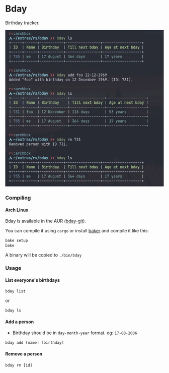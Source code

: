 # Bday

Birthday tracker.

![Alt](./assets/ss.png)

### Compiling

#### Arch Linux

Bday is available in the AUR ([bday-git](https://aur.archlinux.org/packages/bday-git)).

You can compile it using `cargo` or install [baker](https://github.com/rv178/baker) and compile it like this:

```
bake setup
bake
```

A binary will be copied to `./bin/bday`

### Usage

#### List everyone's birthdays

```
bday list
```

or

```
bday ls
```

#### Add a person

-   Birthday should be in `day-month-year` format. eg: `17-08-2006`

```
bday add [name] [birthday]
```

#### Remove a person

```
bday rm [id]
```
